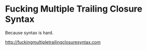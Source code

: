 Fucking Multiple Trailing Closure Syntax
=================

Because syntax is hard.

http://fuckingmultipletrailingclosuresyntax.com
